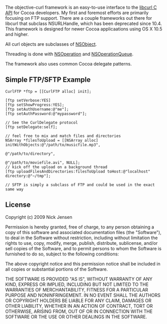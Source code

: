 The objective-curl framework is an easy-to-use interface to the [libcurl C API](http://curl.haxx.se/libcurl/c/) for Cocoa developers. My first and foremost efforts are primarily focusing on FTP support. There are a couple frameworks out there for libcurl that subclass NSURLHandle, which has been deprecated since 10.4. This framework is designed for newer Cocoa applicaations using OS X 10.5 and higher. 

All curl objects are subclasses of  [NSObject](http://developer.apple.com/mac/library/documentation/cocoa/reference/Foundation/Classes/NSObject_Class/Reference/Reference.html).

Threading is done with  [NSOperation](http://developer.apple.com/mac/library/DOCUMENTATION/Cocoa/Reference/NSOperation_class/Reference/Reference.html) and [NSOperationQueue](http://developer.apple.com/mac/library/DOCUMENTATION/Cocoa/Reference/NSOperationQueue_class/Reference/Reference.html#//apple_ref/occ/cl/NSOperationQueue).

The framework also uses common Cocoa delegate patterns.

## Simple FTP/SFTP Example

    CurlFTP *ftp = [[CurlFTP alloc] init];

    [ftp setVerbose:YES]
    [ftp setShowProgress:YES];
    [ftp setAuthUsername:@"me"];
    [ftp setAuthPassword:@"mypassword"];
    
    // See the CurlDelegate protocol
    [ftp setDelegate:self];
    
    // feel free to mix and match files and directories
    NSArray *filesToUpload = [[NSArray alloc] initWithObjects:@"/path/to/musicfile.mp3", 
                                                              @"/path/to/directory", 
                                                              @"/path/to/moviefile.avi", NULL];
    // kick off the upload on a background thread
    [ftp uploadFilesAndDirectories:filesToUpload toHost:@"localhost" directory:@"~/tmp"];
    
    // SFTP is simply a subclass of FTP and could be used in the exact same way

## License
Copyright (c) 2009 Nick Jensen

Permission is hereby granted, free of charge, to any person obtaining a copy
of this software and associated documentation files (the "Software"), to deal
in the Software without restriction, including without limitation the rights
to use, copy, modify, merge, publish, distribute, sublicense, and/or sell
copies of the Software, and to permit persons to whom the Software is
furnished to do so, subject to the following conditions:

The above copyright notice and this permission notice shall be included in
all copies or substantial portions of the Software.

THE SOFTWARE IS PROVIDED "AS IS", WITHOUT WARRANTY OF ANY KIND, EXPRESS OR
IMPLIED, INCLUDING BUT NOT LIMITED TO THE WARRANTIES OF MERCHANTABILITY,
FITNESS FOR A PARTICULAR PURPOSE AND NONINFRINGEMENT. IN NO EVENT SHALL THE
AUTHORS OR COPYRIGHT HOLDERS BE LIABLE FOR ANY CLAIM, DAMAGES OR OTHER
LIABILITY, WHETHER IN AN ACTION OF CONTRACT, TORT OR OTHERWISE, ARISING FROM,
OUT OF OR IN CONNECTION WITH THE SOFTWARE OR THE USE OR OTHER DEALINGS IN
THE SOFTWARE.